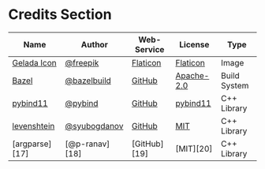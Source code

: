 # Credits Section

| Name              | Author             | Web-Service    | License          | Type         |
|-------------------|--------------------|----------------|------------------|--------------|
| [Gelada Icon][01] | [@freepik][02]     | [Flaticon][03] | [Flaticon][04]   | Image        |
| [Bazel][05]       | [@bazelbuild][06]  | [GitHub][07]   | [Apache-2.0][08] | Build System |
| [pybind11][09]    | [@pybind][10]      | [GitHub][11]   | [pybind11][12]   | C++ Library  |
| [levenshtein][13] | [@syubogdanov][14] | [GitHub][15]   | [MIT][16]        | C++ Library  |
| [argparse][17]    | [@p-ranav][18]     | [GitHub][19]   | [MIT][20]        | C++ Library  |

[01]: https://www.flaticon.com/free-icon/baboon_427412
[02]: https://www.flaticon.com/authors/freepik
[03]: https://www.flaticon.com
[04]: https://www.freepikcompany.com/legal

[05]: https://github.com/bazelbuild/bazel
[06]: https://github.com/bazelbuild
[07]: https://github.com
[08]: https://github.com/bazelbuild/bazel/blob/master/LICENSE

[09]: https://github.com/pybind/pybind11
[10]: https://github.com/pybind
[11]: https://github.com
[12]: https://github.com/pybind/pybind11/blob/master/LICENSE

[13]: https://github.com/syubogdanov/levenshtein
[14]: https://github.com/syubogdanov
[15]: https://github.com
[16]: https://github.com/syubogdanov/levenshtein/blob/trunk/LICENSE

[13]: https://github.com/p-ranav/argparse
[14]: https://github.com/p-ranav
[15]: https://github.com
[16]: https://github.com/p-ranav/argparse/blob/master/LICENSE
